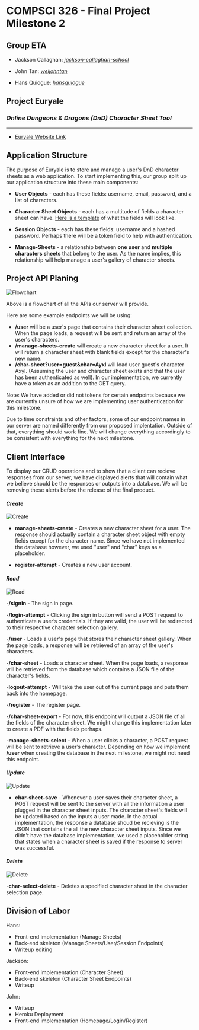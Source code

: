 # **COMPSCI 326 - Final Project Milestone 2**

## **Group ETA**

- Jackson Callaghan: *[jackson-callaghan-school](https://github.com/jackson-callaghan-school)*

- John Tan: *[weijohntan](https://github.com/weijohntan)*

- Hans Quiogue: *[hansquiogue](https://github.com/hansquiogue)*


## **Project Euryale**

### *Online Dungeons & Dragons (DnD) Character Sheet Tool*

---

- [Euryale Website Link](https://pacific-cove-11560.herokuapp.com/)


## **Application Structure**

The purpose of Euryale is to store and manage a user's DnD character sheets as a web application. To start implementing this, our group split up our application structure into these main components:

- **User Objects** - each has these fields: username, email, password, and a list of characters. 

- **Character Sheet Objects** - each has a multitude of fields a character sheet can have. [Here is a template](https://github.com/hansquiogue/cs326-final-eta/blob/master/character-sheet-template.json) of what the fields will look like. 

- **Session Objects** - each has these fields: username and a hashed password. Perhaps there will be a token field to help with authentication. 

- **Manage-Sheets** - a relationship between **one user** and **multiple characters sheets** that belong to the user. As the name implies, this relationship will help manage a user's gallery of character sheets. 

## **Project API Planing**

![Flowchart](milestone2-img/diagram.png)

Above is a flowchart of all the APIs our server will provide. 

Here are some example endpoints we will be using:

- **/user** will be a user's page that contains their character sheet collection. When the page loads, a request will be sent and return an array of the user's characters.
- **/manage-sheets-create** will create a new character sheet for a user. It will return a character sheet with blank fields except for the character's new name.
- **/char-sheet?user=guest&char=Ayxl** will load user guest's character Axyl. (Assuming the user and character sheet exists and that the user has been authenticated as well). In our implementation, we currently have a token as an addition to the GET query.

Note: We have added or did not tokens for certain endpoints because we are currently unsure of how we are implementing user authentication for this milestone.

Due to time constraints and other factors, some of our endpoint names in our server are named differently from our proposed implentation. Outside of that, everything should work fine. We will change everything accordingly to be consistent with everything for the next milestone.

## **Client Interface**

To display our CRUD operations and to show that a client can recieve responses from our server, we have displayed alerts that will contain what we believe should be the responses or outputs into a database. We will be removing these alerts before the release of the final product.

#### *Create*
![Create](milestone2-img/c.png)

- **manage-sheets-create** - Creates a new character sheet for a user. The response should actually contain a character sheet object with empty fields except for the character name. Since we have not implemented the database however, we used "user" and "char" keys as a placeholder.

- **register-attempt** - Creates a new user account.

#### *Read*
![Read](milestone2-img/r.png)

-**/signin** - The sign in page.

-**/login-attempt** - Clicking the sign in button will send a POST request to authenticate a user’s credentials. If they are valid, the user will be redirected to their respective character selection gallery.

-**/user** - Loads a user's page that stores their character sheet gallery. When the page loads, a response will be retrieved of an array of the user's characters. 

-**/char-sheet** - Loads a character sheet. When the page loads, a response will be retrieved from the database which contains a JSON file of the character's fields.

-**logout-attempt** - Will take the user out of the current page and puts them back into the homepage.

-**/register** - The register page.

-**/char-sheet-export** - For now, this endpoint will output a JSON file of all the fields of the character sheet. We might change this implementation later to create a PDF with the fields perhaps.

-**manage-sheets-select** - When a user clicks a character, a POST request will be sent to retrieve a user’s character. Depending on how we implement **/user** when creating the database in the next milestone, we might not need this endpoint. 

#### *Update*

![Update](milestone2-img/update.PNG)

- **char-sheet-save** - Whenever a user saves their character sheet, a POST request will be sent to the server with all the information a user plugged in the character sheet inputs. The character sheet's fields will be updated based on the inputs a user made. In the actual implementation, the response a database shoud be recieving is the JSON that contains the all the new character sheet inputs. Since we didn't have the database implementation, we used a placeholder string that states when a character sheet is saved if the response to server was successful.  

#### *Delete*
![Delete](milestone2-img/delete.PNG)

-**char-select-delete** - Deletes a specified character sheet in the character selection page.

## **Division of Labor**

Hans:
- Front-end implementation (Manage Sheets)
- Back-end skeleton (Manage Sheets/User/Session Endpoints)
- Writeup editing 

Jackson:
- Front-end implementation (Character Sheet)
- Back-end skeleton (Character Sheet Endpoints)
- Writeup

John:
- Writeup
- Heroku Deployment
- Front-end implementation (Homepage/Login/Register)
